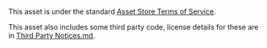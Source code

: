 ﻿This asset is under the standard [Asset Store Terms of Service](https://unity.com/legal/as-terms).

This asset also includes some third party code, license details for these are in 
[Third Party Notices.md](Third%20Party%20Notices.md).
